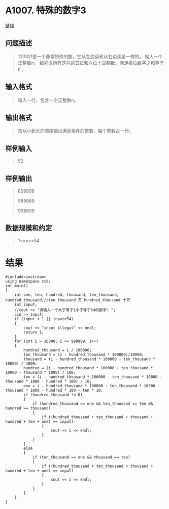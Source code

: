 # A1007. 特殊的数字3
[链接](http://www.tsinsen.com/A1007)
## 问题描述
>123321是一个非常特殊的数，它从左边读和从右边读是一样的。
>输入一个正整数n， 编程求所有这样的五位和六位十进制数，满足各位数字之和等于n 。
## 输入格式
>输入一行，包含一个正整数n。
## 输出格式
>按从小到大的顺序输出满足条件的整数，每个整数占一行。
## 样例输入
>52
## 样例输出
>899998
>
>989989
>
>998899
## 数据规模和约定
>1<=n<=54
# 结果
    #include<iostream>
    using namespace std;
    int main()
    {
    	int one, ten, hundred, thousand, ten_thousand, hundred_thousand;//ten_thousand 万 hundred_thousand 十万
    	int input;
    	//cout << "请输入一个大于等于1小于等于54的数字: ";
    	cin >> input;
    	if (input < 1 || input>54)
    	{
    		cout << "input illegal" << endl;
    		return 1;
    	}
    	for (int i = 10000; i <= 999999; i++)
    	{
    		hundred_thousand = i / 100000;
    		ten_thousand = (i - hundred_thousand * 100000)/10000;
    		thousand = (i - hundred_thousand * 100000 - ten_thousand * 10000) / 1000;
    		hundred = (i - hundred_thousand * 100000 - ten_thousand * 10000 - thousand * 1000) / 100;
    		ten = (i - hundred_thousand * 100000 - ten_thousand * 10000 - thousand * 1000 - hundred * 100) / 10;
    		one = i - hundred_thousand * 100000 - ten_thousand * 10000 - thousand * 1000 - hundred * 100 - ten * 10;
    		if (hundred_thousand != 0)
    		{
    			if (hundred_thousand == one && ten_thousand == ten && hundred == thousand)
    			{
    				if ((hundred_thousand + ten_thousand + thousand + hundred + ten + one) == input)
    				{
    					cout << i << endl;
    				}
    			}
    		}
    		else
    		{
    			if (ten_thousand == one && thousand == ten)
    			{
    				if ((hundred_thousand + ten_thousand + thousand + hundred + ten + one) == input)
    				{
    					cout << i << endl;
    				}
    			}
    		}
    	}
    }
    
